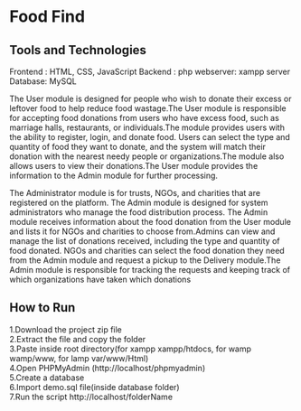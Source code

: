 # Food Find
## Tools and Technologies
Frontend : HTML, CSS, JavaScript
Backend : php
webserver: xampp server
Database: MySQL

The User module is designed for people who wish to donate their excess or leftover food to help reduce food wastage.The User module is responsible for accepting food donations from users who have excess food, such as marriage halls, restaurants, or individuals.The module provides users with the ability to register, login, and donate food. Users can select the type and quantity of food they want to donate, and the system will match their donation with the nearest needy people or organizations.The module also allows users to view their donations.The User module provides the information to the Admin module for further processing.


The Administrator module is for trusts, NGOs, and charities that are registered on the platform. The Admin module is designed for system administrators who manage the food distribution process. The Admin module receives information about the food donation from the User module and lists it for NGOs and charities to choose from.Admins can view and manage the list of donations received, including the type and quantity of food donated. NGOs and charities can select the food donation they need from the Admin module and request a pickup to the Delivery module.The Admin module is responsible for tracking the requests and keeping track of which organizations have taken which donations

## How to Run

1.Download the project zip file<br>
2.Extract the file and copy the folder<br>
3.Paste inside root directory(for xampp xampp/htdocs, for wamp wamp/www, for lamp var/www/Html)<br>
4.Open PHPMyAdmin (http://localhost/phpmyadmin)<br>
5.Create a database<br>
6.Import demo.sql file(inside database folder)<br>
7.Run the script http://localhost/folderName<br>
